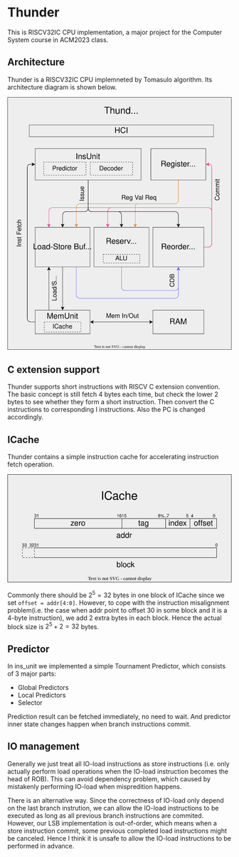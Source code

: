 # Thunder

This is RISCV32IC CPU implementation, a major project for the Computer System course in ACM2023 class.

## Architecture

Thunder is a RISCV32IC CPU implemneted by Tomasulo algorithm. Its architecture diagram is shown below.

![Architecture Diagram](/assets/arch.svg)

## C extension support

Thunder supports short instructions with RISCV C extension convention. The basic concept is still fetch $4$ bytes each time, but check the lower $2$ bytes to see whether they form a short instruction. Then convert the C instructions to corresponding I instructions. Also the PC is changed accordingly.

## ICache

Thunder contains a simple instruction cache for accelerating instruction fetch operation.

![ICache](/assets/icache.svg)

Commonly there should be $2^5 = 32$ bytes in one block of ICache since we set `offset = addr[4:0]`. However, to cope with the instruction misalignment problem(i.e. the case when addr point to offset $30$ in some block and it is a $4$-byte instruction), we add $2$ extra bytes in each block. Hence the actual block size is $2^5+2=32$ bytes.

## Predictor

In ins_unit we implemented a simple Tournament Predictor, which consists of $3$ major parts:

- Global Predictors
- Local Predictors
- Selector

Prediction result can be fetched immediately, no need to wait. And predictor inner state changes happen when branch instructions commit.

## IO management

Generally we just treat all IO-load instructions as store instructions (i.e. only actually perform load operations when the IO-load instruction becomes the head of ROB). This can avoid dependency problem, which caused by mistakenly performing IO-load when mispredition happens.

There is an alternative way. Since the correctness of IO-load only depend on the last branch instrution, we can allow the IO-load instructions to be executed as long as all previous branch instructions are commited. However, our LSB implementation is out-of-order, which means when a store instruction commit, some previous completed load instructions might be canceled. Hence I think it is unsafe to allow the IO-load instructions to be performed in advance. 

